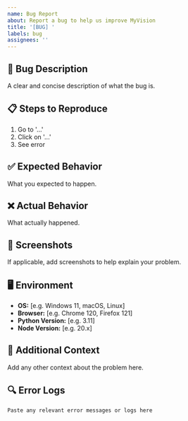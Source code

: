 ```yaml
---
name: Bug Report
about: Report a bug to help us improve MyVision
title: '[BUG] '
labels: bug
assignees: ''
---
```


## 🐛 Bug Description
A clear and concise description of what the bug is.

## 📋 Steps to Reproduce
1. Go to '...'
2. Click on '...'
3. See error

## ✅ Expected Behavior
What you expected to happen.

## ❌ Actual Behavior
What actually happened.

## 📸 Screenshots
If applicable, add screenshots to help explain your problem.

## 🖥️ Environment
- **OS:** [e.g. Windows 11, macOS, Linux]
- **Browser:** [e.g. Chrome 120, Firefox 121]
- **Python Version:** [e.g. 3.11]
- **Node Version:** [e.g. 20.x]

## 📝 Additional Context
Add any other context about the problem here.

## 🔍 Error Logs
```
Paste any relevant error messages or logs here
```

